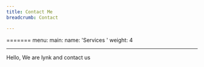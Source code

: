 ```yaml
---
title: Contact Me
breadcrumb: Contact

---
```

=======
menu:
  main:
    name: 'Services '
    weight: 4

---
Hello, We are lynk and contact us 
